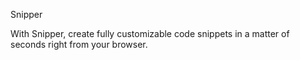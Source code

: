 

Snipper

With Snipper, create fully customizable code snippets in a matter of seconds right from your browser.